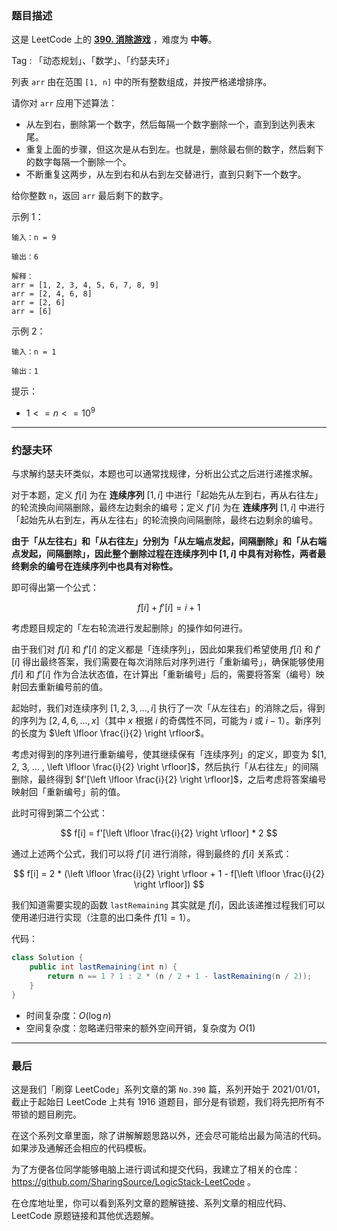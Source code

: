 ### 题目描述

这是 LeetCode 上的 **[390. 消除游戏](https://leetcode-cn.com/problems/elimination-game/solution/gong-shui-san-xie-yue-se-fu-huan-yun-yon-x60m/)** ，难度为 **中等**。

Tag : 「动态规划」、「数学」、「约瑟夫环」



列表 `arr` 由在范围 `[1, n]` 中的所有整数组成，并按严格递增排序。

请你对 `arr` 应用下述算法：

* 从左到右，删除第一个数字，然后每隔一个数字删除一个，直到到达列表末尾。
* 重复上面的步骤，但这次是从右到左。也就是，删除最右侧的数字，然后剩下的数字每隔一个删除一个。
* 不断重复这两步，从左到右和从右到左交替进行，直到只剩下一个数字。

给你整数 `n`，返回 `arr` 最后剩下的数字。

示例 1：
```
输入：n = 9

输出：6

解释：
arr = [1, 2, 3, 4, 5, 6, 7, 8, 9]
arr = [2, 4, 6, 8]
arr = [2, 6]
arr = [6]
```
示例 2：
```
输入：n = 1

输出：1
```

提示：
* $1 <= n <= 10^9$

---

### 约瑟夫环

与求解约瑟夫环类似，本题也可以通常找规律，分析出公式之后进行递推求解。

对于本题，定义 $f[i]$ 为在 **连续序列** $[1, i]$ 中进行「起始先从左到右，再从右往左」的轮流换向间隔删除，最终左边剩余的编号；定义 $f'[i]$ 为在 **连续序列** $[1, i]$ 中进行「起始先从右到左，再从左往右」的轮流换向间隔删除，最终右边剩余的编号。

**由于「从左往右」和「从右往左」分别为「从左端点发起，间隔删除」和「从右端点发起，间隔删除」，因此整个删除过程在连续序列中 $[1, i]$ 中具有对称性，两者最终剩余的编号在连续序列中也具有对称性。**

即可得出第一个公式：

$$
f[i] + f'[i] = i + 1
$$

考虑题目规定的「左右轮流进行发起删除」的操作如何进行。

由于我们对 $f[i]$ 和 $f'[i]$ 的定义都是「连续序列」，因此如果我们希望使用 $f[i]$ 和 $f'[i]$ 得出最终答案，我们需要在每次消除后对序列进行「重新编号」，确保能够使用 $f[i]$ 和 $f'[i]$ 作为合法状态值，在计算出「重新编号」后的，需要将答案（编号）映射回去重新编号前的值。

起始时，我们对连续序列 $[1, 2, 3, ... , i]$ 执行了一次「从左往右」的消除之后，得到的序列为 $[2, 4, 6, ..., x]$（其中 $x$ 根据 $i$ 的奇偶性不同，可能为 $i$ 或 $i - 1$）。新序列的长度为 $\left \lfloor \frac{i}{2} \right \rfloor$。

考虑对得到的序列进行重新编号，使其继续保有「连续序列」的定义，即变为 $[1, 2, 3, ... , \left \lfloor \frac{i}{2} \right \rfloor]$，然后执行「从右往左」的间隔删除，最终得到 $f'[\left \lfloor \frac{i}{2} \right \rfloor]$，之后考虑将答案编号映射回「重新编号」前的值。

此时可得到第二个公式：

$$
f[i] = f'[\left \lfloor \frac{i}{2} \right \rfloor] * 2
$$

通过上述两个公式，我们可以将 $f'[i]$ 进行消除，得到最终的 $f[i]$ 关系式：

$$
f[i] = 2 * (\left \lfloor \frac{i}{2} \right \rfloor + 1 - f[\left \lfloor \frac{i}{2} \right \rfloor])
$$

我们知道需要实现的函数 `lastRemaining` 其实就是 $f[i]$，因此该递推过程我们可以使用递归进行实现（注意的出口条件 $f[1] = 1$）。

代码：
```java
class Solution {
    public int lastRemaining(int n) {
        return n == 1 ? 1 : 2 * (n / 2 + 1 - lastRemaining(n / 2));
    }
}
```
* 时间复杂度：$O(\log{n})$
* 空间复杂度：忽略递归带来的额外空间开销，复杂度为 $O(1)$

---

### 最后

这是我们「刷穿 LeetCode」系列文章的第 `No.390` 篇，系列开始于 2021/01/01，截止于起始日 LeetCode 上共有 1916 道题目，部分是有锁题，我们将先把所有不带锁的题目刷完。

在这个系列文章里面，除了讲解解题思路以外，还会尽可能给出最为简洁的代码。如果涉及通解还会相应的代码模板。

为了方便各位同学能够电脑上进行调试和提交代码，我建立了相关的仓库：https://github.com/SharingSource/LogicStack-LeetCode 。

在仓库地址里，你可以看到系列文章的题解链接、系列文章的相应代码、LeetCode 原题链接和其他优选题解。

